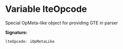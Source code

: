 
# Variable lteOpcode

Special OpMeta-like object for providing GTE in parser

<b>Signature:</b>

```typescript
lteOpcode: iOpMetaLike
```
